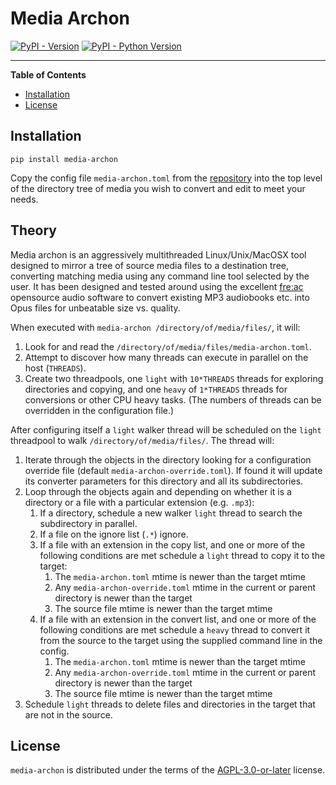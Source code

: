 # Media Archon

[![PyPI - Version](https://img.shields.io/pypi/v/media-archon.svg)](https://pypi.org/project/media-archon)
[![PyPI - Python Version](https://img.shields.io/pypi/pyversions/media-archon.svg)](https://pypi.org/project/media-archon)

-----

**Table of Contents**

- [Installation](#installation)
- [License](#license)

## Installation

```console
pip install media-archon
```

Copy the config file `media-archon.toml` from the [repository](https://github.com/mattaw/media-archon) into the top level of the directory tree of media you wish to convert and edit to meet your needs.

## Theory

Media archon is an aggressively multithreaded Linux/Unix/MacOSX tool designed to mirror a tree of source media files to a destination tree, converting matching media using any command line tool selected by the user. It has been designed and tested around using the excellent [fre:ac](https://www.freac.org/) opensource audio software to convert existing MP3 audiobooks etc. into Opus files for unbeatable size vs. quality.

When executed with `media-archon /directory/of/media/files/`, it will:

1. Look for and read the `/directory/of/media/files/media-archon.toml`.
1. Attempt to discover how many threads can execute in parallel on the host (`THREADS`).
1. Create two threadpools, one `light` with `10*THREADS` threads for exploring directories and copying, and one `heavy` of `1*THREADS` threads for conversions or other CPU heavy tasks. (The numbers of threads can be overridden in the configuration file.)

After configuring itself a `light` walker thread will be scheduled on the `light` threadpool to walk `/directory/of/media/files/`. The thread will:

1. Iterate through the objects in the directory looking for a configuration override file (default `media-archon-override.toml`). If found it will update its converter parameters for this directory and all its subdirectories.
1. Loop through the objects again and depending on whether it is a directory or a file with a particular extension (e.g. `.mp3`):
   1. If a directory, schedule a new walker `light` thread to search the subdirectory in parallel.
   2. If a file on the ignore list (`.*`) ignore.
   3. If a file with an extension in the copy list, and one or more of the following conditions are met schedule a `light` thread to copy it to the target:
       1. The `media-archon.toml` mtime is newer than the target mtime
       2. Any `media-archon-override.toml` mtime in the current or parent directory is newer than the target
       3. The source file mtime is newer than the target mtime
   4. If a file with an extension in the convert list, and one or more of the following conditions are met schedule a `heavy` thread to convert it from the source to the target using the supplied command line in the config.
       1. The `media-archon.toml` mtime is newer than the target mtime
       2. Any `media-archon-override.toml` mtime in the current or parent directory is newer than the target
       3. The source file mtime is newer than the target mtime
1. Schedule `light` threads to delete files and directories in the target that are not in the source.

## License

`media-archon` is distributed under the terms of the [AGPL-3.0-or-later](https://spdx.org/licenses/AGPL-3.0-or-later.html) license.
